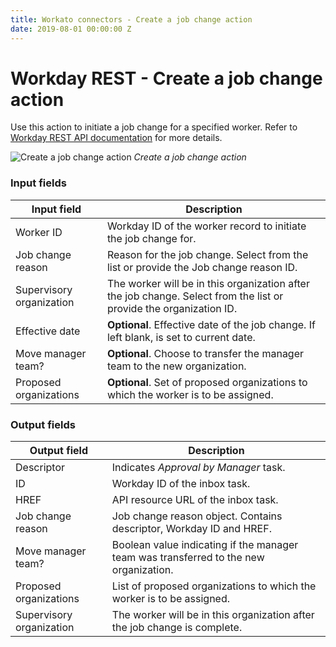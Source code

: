 ```yaml
---
title: Workato connectors - Create a job change action
date: 2019-08-01 00:00:00 Z
---
```


# Workday REST - Create a job change action

Use this action to initiate a job change for a specified worker. Refer to [Workday REST API documentation](https://doc.workday.com/reader/wsiU0cnNjCc_k7shLNxLEA/3Zi_EjiDLCyNVUNtcI9~Nw#dan1370797990026__POST) for more details.

![Create a job change action](~@img/workday-rest/create-job-change.png)
*Create a job change action*

### Input fields

| Input field              | Description                                                                            |
| ------------------------ | -------------------------------------------------------------------------------------- |
| Worker ID                | Workday ID of the worker record to initiate the job change for.                        |
| Job change reason        | Reason for the job change. Select from the list or provide the Job change reason ID.   |
| Supervisory organization | The worker will be in this organization after the job change. Select from the list or provide the organization ID. |
| Effective date           | **Optional**. Effective date of the job change. If left blank, is set to current date. |
| Move manager team?       | **Optional**. Choose to transfer the manager team to the new organization.             |
| Proposed organizations   | **Optional**. Set of proposed organizations to which the worker is to be assigned.     |

### Output fields

| Output field             | Description                                                                           |
| ------------------------ | ------------------------------------------------------------------------------------- |
| Descriptor               | Indicates *Approval by Manager* task.                                                 |
| ID                       | Workday ID of the inbox task.                                                         |
| HREF                     | API resource URL of the inbox task.                                                   |
| Job change reason        | Job change reason object. Contains descriptor, Workday ID and HREF.                   |
| Move manager team?       | Boolean value indicating if the manager team was transferred to the new organization. |
| Proposed organizations   | List of proposed organizations to which the worker is to be assigned.                 |
| Supervisory organization | The worker will be in this organization after the job change is complete.             |
